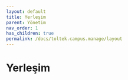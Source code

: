 ```yaml
---
layout: default
title: Yerleşim
parent: Yönetim
nav_order: 1
has_children: true
permalink: /docs/toltek.campus.manage/layout
---
```


# Yerleşim
